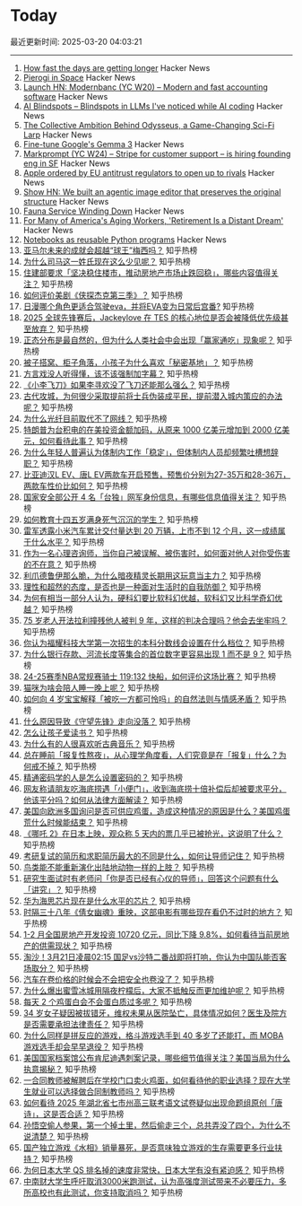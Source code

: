 # Today

最近更新时间: 2025-03-20 04:03:21

--- 
1. [How fast the days are getting longer](https://joe-antognini.github.io/astronomy/daylight) Hacker News
2. [Pierogi in Space](https://www.esa.int/Science_Exploration/Human_and_Robotic_Exploration/Pierogi_in_space) Hacker News
3. [Launch HN: Modernbanc (YC W20) – Modern and fast accounting software](https://news.ycombinator.com/item?id=43414405) Hacker News
4. [AI Blindspots – Blindspots in LLMs I've noticed while AI coding](https://ezyang.github.io/ai-blindspots/) Hacker News
5. [The Collective Ambition Behind Odysseus, a Game-Changing Sci-Fi Larp](https://mssv.net/2025/03/19/the-collective-ambition-behind-odysseus-a-game-changing-sci-fi-larp/) Hacker News
6. [Fine-tune Google's Gemma 3](https://unsloth.ai/blog/gemma3) Hacker News
7. [Markprompt (YC W24) – Stripe for customer support – is hiring founding eng in SF](https://markprompt.com/jobs) Hacker News
8. [Apple ordered by EU antitrust regulators to open up to rivals](https://www.reuters.com/technology/apple-ordered-by-eu-antitrust-regulators-open-up-rivals-2025-03-19/) Hacker News
9. [Show HN: We built an agentic image editor that preserves the original structure](https://palette.cam/gallery) Hacker News
10. [Fauna Service Winding Down](https://fauna.com/blog/the-future-of-fauna) Hacker News
11. [For Many of America's Aging Workers, 'Retirement Is a Distant Dream'](https://time.com/7260357/aging-workforce/) Hacker News
12. [Notebooks as reusable Python programs](https://marimo.io/blog/python-not-json) Hacker News
13. [亚马尔未来的成就会超越“球王”梅西吗？](https://www.zhihu.com/question/7094810395) 知乎热榜
14. [为什么司马这一姓氏现在这么少见呢？](https://www.zhihu.com/question/28025974) 知乎热榜
15. [住建部要求「坚决稳住楼市，推动房地产市场止跌回稳」，哪些内容值得关注？](https://www.zhihu.com/question/15370073275) 知乎热榜
16. [如何评价美剧《侠探杰克第三季》？](https://www.zhihu.com/question/13462553601) 知乎热榜
17. [日漫哪个角色更适合驾驶eva，并将EVA变为日常后宫番?](https://www.zhihu.com/question/15230357171) 知乎热榜
18. [2025 全球先锋赛后，Jackeylove 在 TES 的核心地位是否会被降低优先级甚至放弃？](https://www.zhihu.com/question/15056885943) 知乎热榜
19. [正态分布是最自然的，但为什么人类社会中会出现「赢家通吃」现象呢？](https://www.zhihu.com/question/14869603086) 知乎热榜
20. [被子搭窝、柜子角落，小孩子为什么喜欢「秘密基地」？](https://www.zhihu.com/question/14344884657) 知乎热榜
21. [方言戏没人听得懂，该不该强制加字幕？](https://www.zhihu.com/question/14125035992) 知乎热榜
22. [《小李飞刀》如果李寻欢没了飞刀还能那么强么？](https://www.zhihu.com/question/14832752714) 知乎热榜
23. [古代攻城，为何很少采取提前将士兵伪装成平民，提前潜入城内策应的办法呢？](https://www.zhihu.com/question/15078690483) 知乎热榜
24. [为什么光纤目前取代不了网线？](https://www.zhihu.com/question/559392305) 知乎热榜
25. [特朗普为台积电的在美投资金额加码，从原来 1000 亿美元增加到 2000 亿美元，如何看待此事？](https://www.zhihu.com/question/15186836034) 知乎热榜
26. [为什么年轻人普遍认为体制内工作「稳定」，但体制内人员却频繁吐槽想辞职？](https://www.zhihu.com/question/14969763221) 知乎热榜
27. [比亚迪汉L EV、唐L EV两款车开启预售，预售价分别为27-35万和28-36万，两款车性价比如何？](https://www.zhihu.com/question/15223105236) 知乎热榜
28. [国家安全部公开 4 名「台独」网军身份信息，有哪些信息值得关注？](https://www.zhihu.com/question/15152135985) 知乎热榜
29. [如何教育十四五岁满身死气沉沉的学生？](https://www.zhihu.com/question/14323683509) 知乎热榜
30. [雷军透露小米汽车累计交付量达到 20 万辆，上市不到 12 个月，这一成绩属于什么水平？](https://www.zhihu.com/question/15271442898) 知乎热榜
31. [作为一名心理咨询师，当你自己被误解、被伤害时，如何面对他人对你受伤害的不在意？](https://www.zhihu.com/question/14926397790) 知乎热榜
32. [利爪德鲁伊那么脆，为什么暗夜精灵长期用这玩意当主力？](https://www.zhihu.com/question/15233120596) 知乎热榜
33. [理性和超然的态度，是否也是一种面对生活时的自我防御？](https://www.zhihu.com/question/15062127145) 知乎热榜
34. [为何有相当一部分人认为，硬科幻要比软科幻优越，软科幻又比科学奇幻优越？](https://www.zhihu.com/question/14905813427) 知乎热榜
35. [75 岁老人开法拉利撞残他人被判 9 年，这样的判决合理吗？他会去坐牢吗？](https://www.zhihu.com/question/15113302596) 知乎热榜
36. [你认为福耀科技大学第一次招生的本科分数线会设置在什么档位？](https://www.zhihu.com/question/14780426781) 知乎热榜
37. [为什么银行存款、河流长度等集合的首位数字更容易出现 1 而不是 9？](https://www.zhihu.com/question/14544570984) 知乎热榜
38. [24-25赛季NBA常规赛骑士 119:132 快船，如何评价这场比赛？](https://www.zhihu.com/question/15318888841) 知乎热榜
39. [猫咪为啥会陪人睡一晚上呢？](https://www.zhihu.com/question/13289247152) 知乎热榜
40. [如何向 4 岁宝宝解释「被吃一方都可怜吗」的自然法则与情感矛盾？](https://www.zhihu.com/question/15134081520) 知乎热榜
41. [什么原因导致《守望先锋》走向没落？](https://www.zhihu.com/question/653567513) 知乎热榜
42. [怎么让孩子爱读书？](https://www.zhihu.com/question/1885147719942780754) 知乎热榜
43. [为什么有的人很喜欢听古典音乐？](https://www.zhihu.com/question/628963134) 知乎热榜
44. [总在睡前「报复性熬夜」，从心理学角度看，人们究竟是在「报复」什么？为何戒不掉？](https://www.zhihu.com/question/15224318473) 知乎热榜
45. [精通密码学的人是怎么设置密码的？](https://www.zhihu.com/question/307457182) 知乎热榜
46. [网友称请朋友吃海底捞遇「小便门」，收到海底捞十倍补偿后却被要求平分，他该平分吗？如何从法律方面解读？](https://www.zhihu.com/question/15287718851) 知乎热榜
47. [美国向欧洲多国询问是否可供应鸡蛋，造成这种情况的原因是什么？美国鸡蛋荒什么时候能结束？](https://www.zhihu.com/question/15155328621) 知乎热榜
48. [《哪吒 2》在日本上映，观众称 5 天内的票几乎已被抢光，这说明了什么？](https://www.zhihu.com/question/15034511520) 知乎热榜
49. [考研复试的简历和求职简历最大的不同是什么，如何让导师记住？](https://www.zhihu.com/question/14566638370) 知乎热榜
50. [鸟类能不能重新演化出陆地动物一样的上肢？](https://www.zhihu.com/question/14175117255) 知乎热榜
51. [研究生面试时有老师问「你是否已经有心仪的导师」，回答这个问题有什么「讲究」？](https://www.zhihu.com/question/14566661840) 知乎热榜
52. [华为海思芯片现在是什么水平的芯片？](https://www.zhihu.com/question/526643267) 知乎热榜
53. [时隔三十八年《倩女幽魂》重映，这部电影有哪些现在看仍不过时的地方？](https://www.zhihu.com/question/15322819934) 知乎热榜
54. [1-2 月全国房地产开发投资 10720 亿元，同比下降 9.8%，如何看待当前房地产的供需现状？](https://www.zhihu.com/question/15161219029) 知乎热榜
55. [淘沙！3月21日凌晨02:15 国足vs沙特二番战即将打响，你认为中国队能否客场取分？](https://www.zhihu.com/question/15351795045) 知乎热榜
56. [汽车在卷价格的时候会不会把安全也卷没了？](https://www.zhihu.com/question/14947684956) 知乎热榜
57. [为什么爆出蜜雪冰城用隔夜柠檬后，大家不抵触反而更加维护呢？](https://www.zhihu.com/question/15164822177) 知乎热榜
58. [每天 2 个鸡蛋白会不会蛋白质过多呢？](https://www.zhihu.com/question/666237778) 知乎热榜
59. [34 岁女子疑因被拔错牙，维权未果从医院坠亡，具体情况如何？医生及院方是否需要承担法律责任？](https://www.zhihu.com/question/15348450083) 知乎热榜
60. [为什么同样是拼反应的游戏，格斗游戏选手到 40 多岁了还能打，而 MOBA 游戏选手却会早早退役？](https://www.zhihu.com/question/604524914) 知乎热榜
61. [美国国家档案馆公布肯尼迪遇刺案记录，哪些细节值得关注？美国当局为什么执意揭秘？](https://www.zhihu.com/question/15242794115) 知乎热榜
62. [一合同教师被解聘后在学校门口卖火鸡面，如何看待他的职业选择？现在大学生就业可以选择做合同制教师吗？](https://www.zhihu.com/question/14911508469) 知乎热榜
63. [如何看待 2025 年湖北省七市州高三联考语文试卷疑似出现命题组原创「唐诗」，这是否合适？](https://www.zhihu.com/question/15202571234) 知乎热榜
64. [孙悟空偷人参果，第一个掉土里，然后偷走三个，总共弄没了四个，为什么不说清楚？](https://www.zhihu.com/question/10750497343) 知乎热榜
65. [国产独立游戏《水相》销量暴死，是否意味独立游戏的生存需要更多行业扶持？](https://www.zhihu.com/question/15080310787) 知乎热榜
66. [为何日本大学 QS 排名掉的速度非常快，日本大学有没有紧迫感？](https://www.zhihu.com/question/10223392112) 知乎热榜
67. [中南财大学生呼吁取消3000米跑测试，认为高强度测试带来不必要压力，多所高校也有此测试，你支持取消吗？](https://www.zhihu.com/question/15320532633) 知乎热榜
